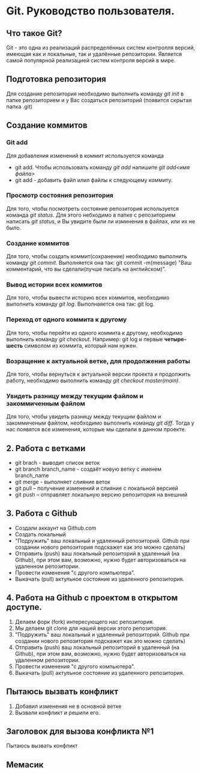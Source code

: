 # Git. Руководство пользователя.

## Что такое Git?
Git - это одна из реализаций распределённых систем контролля версий, имеющая как и локальные, так и удалённые репозитории. Является самой популярной реализацией систем контроля версий в мире.

## Подготовка репозитория

Для создание репозитория необходимо выполнить команду *git  init* в папке репозиторием и у Вас создаться репозиторий (появится скрытая папка .git)

## Создание коммитов

### Git add
Для добавления изменений в коммит используется команда
* git add. Чтобы использовать команду *git add* напишите *git add<имя файла>*
* git add - добавить файл илил файлы к следующему коммиту.

### Просмотр состояния репозитория
Для того, чтобы посмотреть состояние репозитория используется команда *git status*. Для этого небходимо в папке с репозиторием написать *git status*, и Вы увидите были ли изминения в файлах, или их не было.

### Создание коммитов
Для того, чтобы создать коммит(сохранение) необходимо выполнить команду *git commit*. Выполняется она так:
git commit -m(message) "Ваш комментарий, что вы сделали(лучше писать на английском)".

### Вывод истории всех коммитов
Для того, чтобы вывести историю всех коммитов, необходимо выполнить команду *git log*. Выполнаяется она так:
git log.

### Переход от одного коммита к другому
Для того, чтобы перейти из одного коммита к другому, необходимо выполнить команду *git checkout*. Например:
git log и первые **четыре-шесть** символом из коммита, который нам нужен.

### Возращение к актуальной ветке, для продолжения работы
Для того, чтобы вернуться к актуальной версии проекта и продолжить работу, необходимо выполнить команду *git checkout master(main)*.

### Увидеть разницу между текущим файлом и закоммиченным файлом
Для того, чтобы увидеть разницу между текущим файлом и закоммиченым файлом, необходимо выполнить команду *git diff*. Тогда у нас появятся все изменения, которые мы сделали в данном проекте.

## 2. Работа с ветками
* git brach - выводит список веток
* git branch branch_name - создаёт новую ветку с именем branch_name
* git merge - выполняет слияние веток
* git pull – получение изменений и слияние с локальной версией
* git push – отправляет локальную версию репозитория на внешний

## 3. Работа с Github 
* Создали аккаунт на Github.com
* Создать локальный
* "Подружить" ваш локальный и удаленный репозиторий. Github при создании нового репозитория подскажет как это можно сделать)
* Отправить (push) ваш локальный репозиторий в удаленный (на Github), при этом вам, возможно, нужно будет авторизоваться на удаленном репозитории.
* Провести изменения "с другого компьютера".
* Выкачать (pull) актульное состояние из удаленного репозитория.

## 4. Работа на Github с проектом в открытом доступе.
1. Делаем форк (fork) интересующего нас репозитория.
2. Мы делаем git clone для нашей версии этого репозитория.
3. "Подружить" ваш локальный и удаленный репозиторий. Github при создании нового репозитория подскажет как это можно сделать)
4. Отправить (push) ваш локальный репозиторий в удаленный (на Github), при этом вам, возможно, нужно будет авторизоваться на удаленном репозитории.
5. Провести изменения "с другого компьютера".
6. Выкачать (pull) актульное состояние из удаленного репозитория.

## Пытаюсь вызвать конфликт 
1. Добавил изменения не в основной ветке
2. Вызвали конфликт и решили его.

## Заголовок для вызова конфликта №1
Пытаюсь вызвать конфликт

## Мемасик

[1]: https://sun9-47.userapi.com/impg/Hdjrz5eXBTYIaoy5e28CYZ_TKOSOu2JywAPyzQ/wPlFJ5A1fUA.jpg?size=1201x1080&quality=96&sign=b57e6328c5411f82333a68c683057ebf&c_uniq_tag=TJ0QGGfNJNAH30_Ja7nWBT5SRgPjSs9ccBlLUD-wDsA&type=album "Мемчик"
